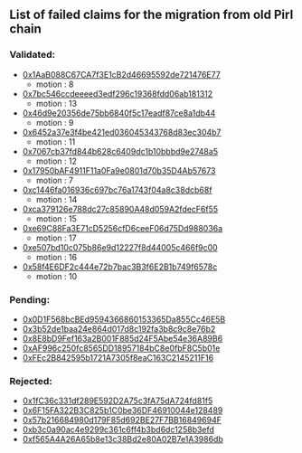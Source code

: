 ## List of failed claims for the migration from old Pirl chain

### Validated:

- [0x1AaB088C67CA7f3E1cB2d46695592de721476E77](validated/0x1AaB088C67CA7f3E1cB2d46695592de721476E77.md)
    - motion : 8
- [0x7bc546ccdeeeed3edf296c19368fdd06ab181312](validated/0x7bc546ccdeeeed3edf296c19368fdd06ab181312.md)
    - motion : 13
- [0x46d9e20356de75bb6840f5c17eadf87ce8a1db44](validated/0x46d9e20356de75bb6840f5c17eadf87ce8a1db44.md)
    - motion : 9
- [0x6452a37e3f4be421ed036045343768d83ec304b7](validated/0x6452a37e3f4be421ed036045343768d83ec304b7.md)
    - motion : 11
- [0x7067cb37fd844b628c6409dc1b10bbbd9e2748a5](validated/0x7067cb37fd844b628c6409dc1b10bbbd9e2748a5.md)
    - motion : 12
- [0x17950bAF4911F11a0Fa9e0801d70b35D4Ab57673](validated/0x17950bAF4911F11a0Fa9e0801d70b35D4Ab57673.md)
    - motion : 7
- [0xc1446fa016936c697bc76a1743f04a8c38dcb68f](validated/0xc1446fa016936c697bc76a1743f04a8c38dcb68f.md)
    - motion : 14
- [0xca379126e788dc27c85890A48d059A2fdecF6f55](validated/0xca379126e788dc27c85890A48d059A2fdecF6f55.md)
    - motion : 15
- [0xe69C88Fa3E71cD5256cfD6ceeF06d75Dd988036a](validated/0xe69C88Fa3E71cD5256cfD6ceeF06d75Dd988036a.md)
    - motion : 17
- [0xe507bd10c075b86e9d12227f8d44005c466f9c00](validated/0xe507bd10c075b86e9d12227f8d44005c466f9c00.md)
    - motion : 16
- [0x58f4E6DF2c444e72b7bac3B3f6E2B1b749f6578c](validated/0x58f4E6DF2c444e72b7bac3B3f6E2B1b749f6578c.md)
    - motion : 10


### Pending:

- [0x0D1F568bcBEd9594366860153365Da855Cc46E5B](pending/0x0D1F568bcBEd9594366860153365Da855Cc46E5B.md)
- [0x3b52de1baa24e864d017d8c192fa3b8c9c8e76b2](pending/0x3b52de1baa24e864d017d8c192fa3b8c9c8e76b2.md)
- [0x8E8bD9Fef163a2B001F885d24F5Abe54e36A89B6](pending/0x8E8bD9Fef163a2B001F885d24F5Abe54e36A89B6.md)
- [0xAF996c250fc8565DD18957184bC8e0fbF8C5b01e](pending/0xAF996c250fc8565DD18957184bC8e0fbF8C5b01e.md)
- [0xFEc2B842595b1721A7305f8eaC163C2145211F16](pending/0xFEc2B842595b1721A7305f8eaC163C2145211F16.md)


### Rejected:

- [0x1fC36c331df289E592D2A75c3fA75dA724fd81f5](rejected/0x1fC36c331df289E592D2A75c3fA75dA724fd81f5.md)
- [0x6F15FA322B3C825b1C0be36DF46910044e128489](rejected/0x6F15FA322B3C825b1C0be36DF46910044e128489.md)
- [0x57b216684980d179F85d692BE27F7BB16849694F](rejected/0x57b216684980d179F85d692BE27F7BB16849694F.md)
- [0xb3c0a90ac4e9299c361c6ff4b3bd6dc1258b3efd](rejected/0xb3c0a90ac4e9299c361c6ff4b3bd6dc1258b3efd.md)
- [0xf565A4A26A65b8e13c38Bd2e80A02B7e1A3986db](rejected/0xf565A4A26A65b8e13c38Bd2e80A02B7e1A3986db.md)